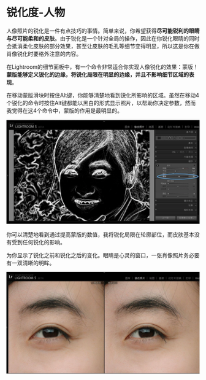# 锐化度-人物

人像照片的锐化是一件有点技巧的事情。简单来说，你希望获得**尽可能锐利的眼睛与尽可能柔和的皮肤**。由于锐化是一个针对全局的操作，因此在你锐化眼睛的同时会抵消柔化皮肤的部分效果，甚至让皮肤的毛孔等细节变得明显，所以这是你在做肖像锐化时要格外注意的内容。

在Lightroom的细节面板中，有一个命令非常适合你实现人像锐化的效果：蒙版！**蒙版能够定义锐化的边缘，将锐化局限在明显的边缘，并且不影响细节区域的表现**。

在移动蒙版滑块时按住Alt键，你能够清楚地看到锐化所影响的区域。虽然在移动4个锐化的命令时按住Alt键都能以黑白的形式显示照片，以帮助你决定参数，然而我觉得在这4个命令中，蒙版的作用是最明显的。


![人物锐化](/study/imgs/renwu-ruihua.png)


你可以清楚地看到通过提高蒙版的数值，我将锐化局限在轮廓部位，而皮肤基本没有受到任何锐化的影响。


为你显示了锐化之前和锐化之后的变化。眼睛是心灵的窗口，一张肖像照片务必要有一双清晰的明眸。


![人物-锐化](/study/imgs/renwu-ruihua2.png)
